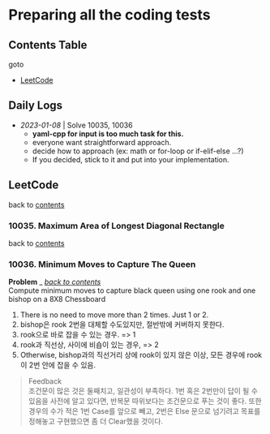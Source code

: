 # Preparing all the coding tests

## Contents Table

goto

- [LeetCode](#leetcode)

## Daily Logs

- *2023-01-08* | Solve 10035, 10036
  - **yaml-cpp for input is too much task for this.**
  - everyone want straightforward approach.
  - decide how to approach (ex: math or for-loop or if-elif-else ...?)
  - If you decided, stick to it and put into your implementation.

## LeetCode

back to [contents](#contents-table)

### 10035. Maximum Area of Longest Diagonal Rectangle

back to [contents](#contents-table)

### 10036. Minimum Moves to Capture The Queen

**Problem** _ *[back to contents](#contents-table)*\
Compute minimum moves to capture black queen using one rook and one bishop on a 8X8 Chessboard

1. There is no need to move more than 2 times. Just 1 or 2.
2. bishop은 rook 2번을 대체할 수도있지만, 절반밖에 커버하지 못한다.
3. rook으로 바로 잡을 수 있는 경우. => 1
4. rook과 직선상, 사이에 비숍이 있는 경우, => 2
5. Otherwise, bishop과의 직선거리 상에 rook이 있지 않은 이상, 모든 경우에 rook이 2번 안에 잡을 수 있음.

> Feedback \
> 조건문이 많은 것은 둘째치고, 일관성이 부족하다. 1번 혹은 2번만이 답이 될 수 있음을 사전에 알고 있다면, 반복문 따위보다는 조건문으로 푸는 것이 좋다. 또한 경우의 수가 적은 1번 Case를 앞으로 빼고, 2번은 Else 문으로 넘기려고 목표를 정해놓고 구현했으면 좀 더 Clear했을 것이다.
